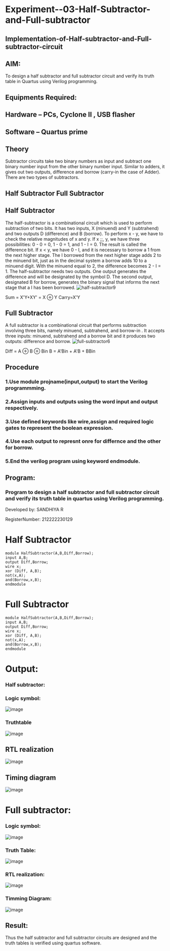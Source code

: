 # Experiment--03-Half-Subtractor-and-Full-subtractor
## Implementation-of-Half-subtractor-and-Full-subtractor-circuit
## AIM:
To design a half subtractor and full subtractor circuit and verify its truth table in Quartus using Verilog programming.

## Equipments Required:
## Hardware – PCs, Cyclone II , USB flasher
## Software – Quartus prime
## Theory
Subtractor circuits take two binary numbers as input and subtract one binary number input from the other binary number input. Similar to adders, it gives out two outputs, difference and borrow (carry-in the case of Adder). There are two types of subtractors.

## Half Subtractor Full Subtractor
## Half Subtractor
The half-subtractor is a combinational circuit which is used to perform subtraction of two bits. It has two inputs, X (minuend) and Y (subtrahend) and two outputs D (difference) and B (borrow). To perform x - y, we have to check the relative magnitudes of x and y. If x ;;, y, we have three possibilities: 0 - 0 = 0, 1 - 0 = 1, and 1 - I = 0. The result is called the difference bit. If x < y, we have 0 - I, and it is necessary to borrow a 1 from the next higher stage. The I borrowed from the next higher stage adds 2 to the minuend bit, just as in the decimal system a borrow adds 10 to a minuend digit. With the minuend equal to 2, the difference becomes 2 - I = 1. The half-subtractor needs two outputs. One output generates the difference and will be designated by the symbol D. The second output, designated B for borrow, generates the binary signal that informs the next stage that a I has been borrowed.
![half-subtractor9](https://user-images.githubusercontent.com/36288975/166112538-58c3bc7c-ee5d-4e6a-ac8d-8e8328efe27a.png)


Sum = X'Y+XY' = X ⊕ Y
Carry=X'Y

## Full Subtractor
A full subtractor is a combinational circuit that performs subtraction involving three bits, namely minuend, subtrahend, and borrow-in . It accepts three inputs: minuend, subtrahend and a borrow bit and it produces two outputs: difference and borrow. 
![full-subtractor6](https://user-images.githubusercontent.com/36288975/166112541-24c68359-3de8-4674-ae22-8272ffc385ed.png)


Diff = A ⊕ B ⊕ Bin B = A'Bin + A'B + BBin

## Procedure
### 1.Use module projname(input,output) to start the Verilog programmming.
### 2.Assign inputs and outputs using the word input and output respectively. 
### 3.Use defined keywords like wire,assign and required logic gates to represent the boolean expression. 
### 4.Use each output to represnt onre for differnce and the other for borrow.
### 5.End the verilog program using keyword endmodule.

## Program:

### Program to design a half subtractor and full subtractor circuit and verify its truth table in quartus using Verilog programming.
Developed by: SANDHIYA R

RegisterNumber: 212222230129

# Half Subtractor
```
module HalfSubtractor(A,B,Diff,Borrow);
input A,B;
output Diff,Borrow;
wire x;
xor (Diff, A,B);
not(x,A);
and(Borrow,x,B);
endmodule
```
# Full Subtractor
```
module HalfSubtractor(A,B,Diff,Borrow);
input A,B;
output Diff,Borrow;
wire x;
xor (Diff, A,B);
not(x,A);
and(Borrow,x,B);
endmodule
```
# Output:
### Half subtractor:
### Logic symbol:
![image](https://user-images.githubusercontent.com/113497571/229540617-f7bcf177-0911-4ca0-a702-cd76d24e4fb4.png)

### Truthtable
![image](https://user-images.githubusercontent.com/113497571/229540806-bec31702-af2b-4f27-9239-41ba58573658.png)

##  RTL realization
![image](https://user-images.githubusercontent.com/113497571/229540979-7a5d3295-1171-486f-93d5-cbcb2d6ca1e4.png)

## Timing diagram 
![image](https://user-images.githubusercontent.com/113497571/229541429-c795f9e9-8984-427c-b463-286e9bf0c790.png)
# Full subtractor:
### Logic symbol:
![image](https://user-images.githubusercontent.com/113497571/229541593-eb97df61-1cac-4011-ac8b-d0aa114c844e.png)
### Truth Table:
![image](https://user-images.githubusercontent.com/113497571/229541888-2b64d526-b817-4a9e-a785-714b9a50dcdf.png)
### RTL realization:
![image](https://user-images.githubusercontent.com/113497571/229542047-bdb78e5f-0e95-4030-a753-e31f7cfedd7a.png)
### Timming Diagram:
![image](https://user-images.githubusercontent.com/113497571/229542160-585f3196-a445-463d-b10d-0bde4381bb69.png)
## Result:
Thus the half subtractor and full subtractor circuits are designed and the truth tables is verified using quartus software.
